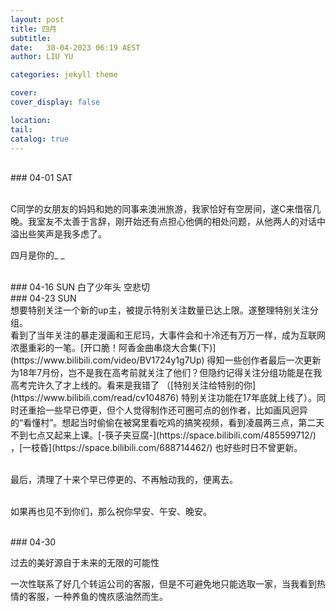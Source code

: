 ```yaml
---
layout: post
title: 四月
subtitle:
date:   30-04-2023 06:19 AEST
author: LIU YU

categories: jekyll theme

cover:
cover_display: false

location:
tail: 
catalog: true 
---
```




<br>
### 04-01 SAT

<br>C同学的女朋友的妈妈和她的同事来澳洲旅游，我家恰好有空房间，遂C来借宿几晚。我室友不太善于言辞，刚开始还有点担心他俩的相处问题，从他两人的对话中溢出些笑声是我多虑了。
<br>




四月是你的_ _

<br>
### 04-16 SUN
白了少年头 空悲切


<br>
### 04-23 SUN
<br>想要特别关注一个新的up主，被提示特别关注数量已达上限。遂整理特别关注分组。
<br>看到了当年关注的暴走漫画和王尼玛，大事件会和十冷还有万万一样，成为互联网浓墨重彩的一笔。[开口脆！阿香金曲串烧大合集(下)](https://www.bilibili.com/video/BV1724y1g7Up) 得知一些创作者最后一次更新为18年7月份，岂不是我在高考前就关注了他们？但隐约记得关注分组功能是在我高考完许久了才上线的。看来是我错了 （[特别关注给特别的你](https://www.bilibili.com/read/cv104876)  特别关注功能在17年底就上线了）。同时还重拾一些早已停更，但个人觉得制作还可圈可点的创作者，比如画风迥异的“看懂村”。想起当时偷偷在被窝里看吃鸡的搞笑视频，看到凌晨两三点，第二天不到七点又起来上课。[-筷子夹豆腐-](https://space.bilibili.com/485599712/) ，[一枝昏](https://space.bilibili.com/688714462/) 也好些时日不曾更新。

<br>最后，清理了十来个早已停更的、不再触动我的，便离去。

<br>如果再也见不到你们，那么祝你早安、午安、晚安。




<br>
### 04-30

过去的美好源自于未来的无限的可能性


一次性联系了好几个转运公司的客服，但是不可避免地只能选取一家，当我看到热情的客服，一种养鱼的愧疚感油然而生。

